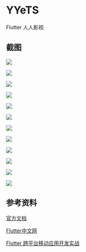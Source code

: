 # YYeTS

Flutter 人人影视

## 截图
![](http://o99h5opr1.bkt.clouddn.com/%E9%A6%96%E9%A1%B5.png)

![](http://o99h5opr1.bkt.clouddn.com/%E8%B5%84%E8%AE%AF.png)

![](http://o99h5opr1.bkt.clouddn.com/%E6%8E%92%E8%A1%8C.png)

![](http://o99h5opr1.bkt.clouddn.com/%E8%AF%A6%E6%83%85.png)

![](http://o99h5opr1.bkt.clouddn.com/%E4%B8%AA%E4%BA%BA%E4%B8%AD%E5%BF%83.png)

![](http://o99h5opr1.bkt.clouddn.com/%E7%89%87%E5%BA%93.png)

![](http://o99h5opr1.bkt.clouddn.com/%E6%90%9C%E7%B4%A2%E7%BB%93%E6%9E%9C.png)

![](http://o99h5opr1.bkt.clouddn.com/%E6%B1%82%E5%8A%A9.png)

![](http://o99h5opr1.bkt.clouddn.com/%E5%8A%A8%E6%80%81.png)

![](http://o99h5opr1.bkt.clouddn.com/%E6%90%9C%E7%B4%A2.png)

![](http://o99h5opr1.bkt.clouddn.com/%E7%AD%9B%E9%80%89.png)

![](http://o99h5opr1.bkt.clouddn.com/%E8%AF%84%E8%AE%BA.png)


## 参考资料
[官方文档](https://flutter.io/)

[Flutter中文网](https://flutterchina.club/)

[Flutter 跨平台移动应用开发实战](https://flutter-app-in-action.netlify.com/#/get-start)
